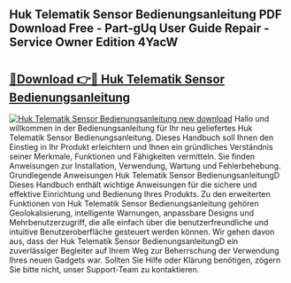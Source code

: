 ## Huk Telematik Sensor Bedienungsanleitung PDF Download Free - Part-gUq User Guide Repair - Service Owner Edition 4YacW

# <h2><a href="http://df5m61h.blite.top/?on=Huk+Telematik+Sensor+Bedienungsanleitung">🔗Download 👉🔴 Huk Telematik Sensor Bedienungsanleitung</a></h2>

[![Huk Telematik Sensor Bedienungsanleitung new download](https://i.imgur.com/lujVjoI.png)](http://df5m61h.blite.top/?on=Huk+Telematik+Sensor+Bedienungsanleitung)
Hallo und willkommen in der Bedienungsanleitung für Ihr neu geliefertes Huk Telematik Sensor Bedienungsanleitung. Dieses Handbuch soll Ihnen den Einstieg in Ihr Produkt erleichtern und Ihnen ein gründliches Verständnis seiner Merkmale, Funktionen und Fähigkeiten vermitteln. Sie finden Anweisungen zur Installation, Verwendung, Wartung und Fehlerbehebung. Grundlegende Anweisungen Huk Telematik Sensor BedienungsanleitungD Dieses Handbuch enthält wichtige Anweisungen für die sichere und effektive Einrichtung und Bedienung Ihres Produkts. Zu den erweiterten Funktionen von Huk Telematik Sensor Bedienungsanleitung gehören Geolokalisierung, intelligente Warnungen, anpassbare Designs und Mehrbenutzerzugriff, die alle einfach über die benutzerfreundliche und intuitive Benutzeroberfläche gesteuert werden können. Wir gehen davon aus, dass der Huk Telematik Sensor BedienungsanleitungD ein zuverlässiger Begleiter auf Ihrem Weg zur Beherrschung der Verwendung Ihres neuen Gadgets war. Sollten Sie Hilfe oder Klärung benötigen, zögern Sie bitte nicht, unser Support-Team zu kontaktieren.
